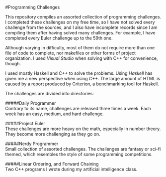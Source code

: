 #Programming Challenges

This repository compiles an assorted collection of programming challenges. I completed these challenges on my free time, so I have not solved every challenge from the sources, and I also have incomplete records since I am compiling them after having solved many challenges. For example, I have completed every Euler challenge up to the 59th one.

Although varying in difficulty, most of them do not require more than one file of code to complete, nor makefiles or other forms of project organization. I used *Visual Studio* when solving with C++ for convenience, though.

I used mostly Haskell and C++ to solve the problems. Using *Haskell* has given me a new perspective when using *C++*. The large amount of HTML is caused by a report produced by Criterion, a benchmarking tool for Haskell.

The challenges are divided into directories:

#####Daily Programmer  
Contrary to its name, challenges are released three times a week. Each week has an easy, medium, and hard challenge.

#####Project Euler  
These challenges are more heavy on the math, especially in number theory. They become more challenging as they go on.

#####Nerdy Programmer  
Small collection of assorted challenges. The challenges are fantasy or sci-fi themed, which resembles the style of some programming competitions.

#####Linear Ordering, and Forward Chaining  
Two C++ programs I wrote during my artificial intelligence class.